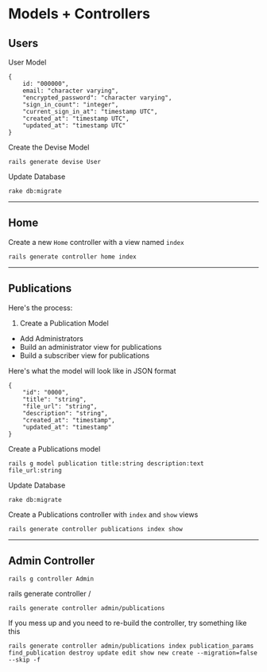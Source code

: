 # Models + Controllers


## Users

User Model
```language-javascript
{
	id: "000000",
	email: "character varying",
	"encrypted_password": "character varying",
	"sign_in_count": "integer",
	"current_sign_in_at": "timestamp UTC",
	"created_at": "timestamp UTC",
	"updated_at": "timestamp UTC"
}
```

Create the Devise Model
```language-bash
rails generate devise User
```

Update Database
```language-bash
rake db:migrate
```


---


## Home

Create a new ```Home``` controller with a view named ```index```
```language-bash
rails generate controller home index
```


---


## Publications

Here's the process:

1. Create a Publication Model
- Add Administrators
- Build an administrator view for publications
- Build a subscriber view for publications


Here's what the model will look like in JSON format
```language-json
{
	"id": "0000",
	"title": "string",
	"file_url": "string",
	"description": "string",
	"created_at": "timestamp",
	"updated_at": "timestamp"
}
```

Create a Publications model 
```language-bash
rails g model publication title:string description:text file_url:string
```

Update Database
```language-bash
rake db:migrate
```

Create a Publications controller with ```index``` and ```show``` views
```language-bash
rails generate controller publications index show
```


---


## Admin Controller
```language-bash
rails g controller Admin
```

rails generate controller <namespace>/<class name>
```language-bash
rails generate controller admin/publications
```

If you mess up and you need to re-build the controller, try something like this
```language-bash
rails generate controller admin/publications index publication_params find_publication destroy update edit show new create --migration=false --skip -f
```

